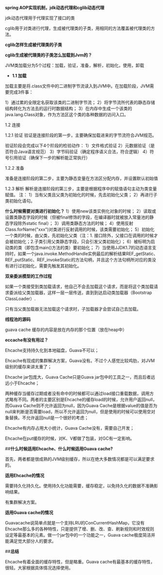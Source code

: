 **spring AOP实现机制，jdk动态代理和cglib动态代理**

jdk动态代理用于代理实现了接口的类

cglib用于对类进行代理，生成被代理类的子类，用相同的方法覆盖被代理类的方法。

**cglib怎样生成被代理类的子类**

**cglib生成被代理类的子类怎么加载到Jvm的？**

JVM类加载分为5个过程：加载，验证，准备，解析，初始化，使用，卸载

- **1.1 加载**

加载主要是将.class文件中的二进制字节流读入到JVM中。在加载阶段，JVM需要完成3件事：

1）通过累的全限定名获取该类的二进制字节流；
2）将字节流所代表的静态存储结构转化为方法去的运行时数据结构；
3）在内存中生成一个该类的java.lang.Class对象，作为方法区这个类的各种数据的访问入口。

1.2 连接

1.2.1 验证 
验证是连接阶段的第一步，主要确保加载进来的字节流符合JVM规范。

验证阶段会完成以下4个阶段的检验动作：
1）文件格式验证
2）元数据验证（是否符合Java语言规范）
3）字节码验证（确定程序语义合法，符合逻辑）
4）符号引用验证（确保下一步的解析能正常执行）

1.2.2 准备

准备是连接阶段的第二步，主要为静态变量在方法区分配内存，并设置默认初始值

1.2.3 解析 
解析是连接阶段的第三步，主要是根据程序中的赋值语句主动为类变量赋值。
注：
1）当有父类且父类为初始化的时候，先去初始化父类；
2）再进行子类初始化语句。

**什么时候需要对类进行初始化？**
1）使用new该类实例化对象的时候；
2）读取或设置类静态字段的时候（但被final修饰的字段，在编译器时就被放入常量池的静态字段除外static final）；
3）调用类静态方法的时候；
4）使用反射Class.forName("xxx")对类进行反射调用的时候，该类需要初始化；
5）初始化一个类的时候，由父类，先初始化父类（注：1. 接口除外，父接口在调用的时候才会被初始化；2.子类引用父类静态字段，只会引发父类初始化）；
6）被标明为启动类的类（即包含main()方法的类）要初始化；
7）当使用JJDK1.7的动态语言支持时，如果一个java.invoke.MethodHandle实例最后的解析结果REF_getStatic、REF_putStatic、REF_invokeStatic的方法句柄，并且这个方法句柄所对应的类没有进行过初始化，需要先触发其初始化。

**双亲委派模型的工作过程**

如果一个类接受到类加载请求，他自己不会去加载这个请求，而是将这个类加载请求委派给父类加载器，这样一层一层传送，直到到达启动类加载器（Bootstrap ClassLoader）.

只有当父类加载器无法加载这个请求时，子加载器才会尝试自己去加载。

**线程池的源码**

guava cache 缓存的内容是放在内存的那个位置（放在heap中）

**eccache有没有用过？**

Ehcache支持持久化到本地磁盘，Guava不可以；

Ehcache有现成的集群解决方案，Guava没有。不过个人感觉比较鸡肋，对JVM级别的缓存来讲太重了；

Ehcache jar包庞大，Guava Cache只是Guava jar包中的工具之一，而且后者远远小于Ehcache；

两种缓存当缓存过期或者没有命中的时候都可以通过load接口重载数据，调用方式略有不同。两者的主要区别是Ehcache的缓存load的时候，允许用户返回null，而Guava Cache则不允许返回为null，因为Guava Cache是根据value的值是否为null来判断是否需要load，所以不允许返回为null，但是使用的时候可以使用空对象替换。不允许返回null是一个很好的考虑；

Ehcache有内存占用大小统计，Guava Cache没有，需要自己开发；

Ehcache在put缓存的时候，对K、V都做了包装，对GC有一定影响。

##**什么时候适用Ehcache、什么时候适用Guava cache?**

首先，两者都是很成熟的JVM级别缓存，所以在绝大多数情况都是可以满足要求的。

**适用Ehcache的情况**

需要持久化持久化。使用持久化功能需要，缓存稳定，以免持久化的数据不准确影响结果。

有集群解决方案。

**适用Guava cache的情况**

Guavacache说简单点就是一个支持LRU的ConCurrentHashMap，它没有Ehcache那么多的各种特性，只是提供了增、删、改、查、刷新规则和时效规则设定等最基本的元素。做一个jar包中的一个功能之一，Guava cache极度简洁并能满足觉大部分人的要求。

##**总结**

Ehcache有着全面的缓存特性，但是略重。Guava cache有最基本的缓存特性，很轻。大家根据具体情况选择使用。